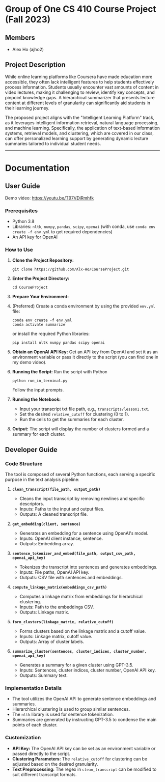 # Group of One CS 410 Course Project (Fall 2023)

## Members 
- Alex Ho (ajho2)

## Project Description
While online learning platforms like Coursera have made education more accessible, they often lack intelligent features to help students effectively process information. Students usually encounter vast amounts of content in video lectures, making it challenging to review, identify key concepts, and pinpoint knowledge gaps. A hierarchical summarizer that presents lecture content at different levels of granularity can significantly aid students in their learning journey.

The proposed project aligns with the "Intelligent Learning Platform" track, as it leverages intelligent information retrieval, natural language processing, and machine learning. Specifically, the application of text-based information systems, retrieval models, and clustering, which are covered in our class, can offer personalized learning support by generating dynamic lecture summaries tailored to individual student needs.

---

# Documentation

## User Guide
Demo video: https://youtu.be/T97VDiRmhfk
### Prerequisites
- Python 3.8
- Libraries: `nltk`, `numpy`, `pandas`, `scipy`, `openai` (with conda, use `conda env create -f env.yml` to get required dependencies)
- An API key for OpenAI

### How to Use

1. **Clone the Project Repository:**
   ```
   git clone https://github.com/Alx-Ho/CourseProject.git
   ```
2. **Enter the Project Directory:**
   ```
   cd CourseProject
   ```
3. **Prepare Your Environment:**
4. 
   (Preferred) Create a conda environment by using the provided `env.yml` file:
   ```
   conda env create -f env.yml
   conda activate summarize
   ```
   or install the required Python libraries: 
   ```
   pip install nltk numpy pandas scipy openai
   ```

5. **Obtain an OpenAI API Key:**
   Get an API key from OpenAI and set it as an environment variable or pass it directly to the script (you can find one in my demo video).

6. **Running the Script:**
   Run the script with Python
   ```
   python run_in_terminal.py
   ```
   Follow the input prompts.
   
8. **Running the Notebook:**
   - Input your transcript txt file path, e.g., `transcripts/lesson1.txt`.
   - Set the desired `relative_cutoff` for clustering (0 to 1).
   - Run the cells to get the summaries for each cluster.

9. **Output:**
   The script will display the number of clusters formed and a summary for each cluster.

## Developer Guide

### Code Structure
The tool is composed of several Python functions, each serving a specific purpose in the text analysis pipeline:

1. **`clean_transcript(file_path, output_path)`**
   - Cleans the input transcript by removing newlines and specific descriptors.
   - Inputs: Paths to the input and output files.
   - Outputs: A cleaned transcript file.

2. **`get_embedding(client, sentence)`**
   - Generates an embedding for a sentence using OpenAI's model.
   - Inputs: OpenAI client instance, sentence.
   - Outputs: Embedding array.

3. **`sentence_tokenizer_and_embed(file_path, output_csv_path, openai_api_key)`**
   - Tokenizes the transcript into sentences and generates embeddings.
   - Inputs: File paths, OpenAI API key.
   - Outputs: CSV file with sentences and embeddings.

4. **`compute_linkage_matrix(embeddings_csv_path)`**
   - Computes a linkage matrix from embeddings for hierarchical clustering.
   - Inputs: Path to the embeddings CSV.
   - Outputs: Linkage matrix.

5. **`form_clusters(linkage_matrix, relative_cutoff)`**
   - Forms clusters based on the linkage matrix and a cutoff value.
   - Inputs: Linkage matrix, cutoff value.
   - Outputs: Array of cluster labels.

6. **`summarize_cluster(sentences, cluster_indices, cluster_number, openai_api_key)`**
   - Generates a summary for a given cluster using GPT-3.5.
   - Inputs: Sentences, cluster indices, cluster number, OpenAI API key.
   - Outputs: Summary text.

### Implementation Details
- The tool utilizes the OpenAI API to generate sentence embeddings and summaries.
- Hierarchical clustering is used to group similar sentences.
- The `nltk` library is used for sentence tokenization.
- Summaries are generated by instructing GPT-3.5 to condense the main points of each cluster.

### Customization
- **API Key:** The OpenAI API key can be set as an environment variable or passed directly to the script.
- **Clustering Parameters:** The `relative_cutoff` for clustering can be adjusted based on the desired granularity.
- **Text Preprocessing:** The regex in `clean_transcript` can be modified to suit different transcript formats.

